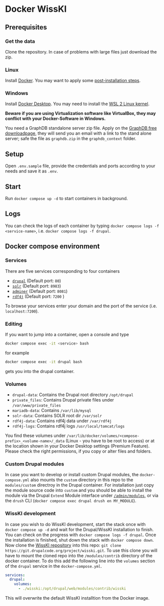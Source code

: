 # Docker WissKI

## Prerequisites

### Get the data
Clone the repository. In case of problems with large files just download the zip.

### Linux
Install [Docker](https://docs.docker.com/get-docker/). You may want to apply some [post-installation steps](https://docs.docker.com/engine/install/linux-postinstall/). 

### Windows
Install [Docker Desktop](https://docs.docker.com/get-docker/). You may need to install the [WSL 2 Linux kernel](https://docs.microsoft.com/de-de/windows/wsl/install-win10).  

**Beware if you are using Virtualization software like VirtualBox, they may conflict with your Docker-Software in Windows.**

You need a GraphDB standalone server zip file. Apply on the [GraphDB free downloadpage](https://www.ontotext.com/products/graphdb/graphdb-free/), they will send you an email with a link to the stand alone server; safe the file as `graphdb.zip` in the `graphdb_context` folder. 

## Setup
Open `.env.sample` file, provide the credentials and ports according to your needs and save it as `.env`.

## Start
Run `docker compose up -d` to start containers in background.

## Logs
You can check the logs of each container by typing `docker compose logs -f <service-name>`, i.e. `docker compose logs -f drupal`.

## Docker compose environment

### Services
There are five services corresponding to four containers
- [`drupal`](http://localhost) (Default port: `80`)
- [`solr`](http://localhost:8983) (Default port: `8983`)
- [`adminer`](http://localhost:8081) (Default port: `8081`)
- [`rdf4j`](http://localhost:7200) (Default port: `7200` )

To browse your services enter your domain and the port of the service (i.e. `localhost:7200`).

### Editing
If you want to jump into a container, open a console and type
```sh
docker compose exec -it <service> bash
```
for example 
```sh
docker compose exec -it drupal bash
```
gets you into the drupal container.

### Volumes
- `drupal-data`: Contains the Drupal root directory `/opt/drupal`
- `private_files`: Contains Drupal private files under `/var/www/private_files`
- `mariadb-data`: Contains `/var/lib/mysql`
- `solr-data`: Contains SOLR root dir `/var/solr`
- `rdf4j-data`: Contains rdf4j data under `/var/rdf4j`
- `rdf4j-logs`: Contains rdf4j logs `/usr/local/tomcat/logs`


You find these volumes under `/var/lib/docker/volumes/<compose-prefix>_<volume-name>/_data` (Linux - you have to be root to access) or at the location shown in your Docker Desktop settings (Premium Feature). Please check the right permissions, if you copy or alter files and folders.

### Custom Drupal modules
In case you want to develop or install custom Drupal modules, the `docker-compose.yml` also mounts the `custom` directory in this repo to the `modules/custom` directroy in the Drupal container.
For installation just copy the module source code into `custom` and you should be able to install the module via the Drupal `Extend` Module interface under [`/admin/modules`](http://localhost/admin/modules), or via the `drush` CLI (`docker compose exec drupal drush en MY_MODULE`).

### WissKI development
In case you wish to do WissKI development, start the stack once with `docker compose up -d` and wait for the Drupal/WissKI installation to finish.
You can check on the progress with `docker compose logs -f drupal`.
Once the installation is finished, shut down the stack with `docker compose down`.
Now clone the [WissKI repository](https://git.drupalcode.org/project/wisski) into this repo: `git clone https://git.drupalcode.org/project/wisski.git`.
To use this clone you will have to mount the cloned repo into the `/modules/contrib` directory of the docker container.
To do this add the following line into the `volumes` section of the `drupal` service in the `docker-compose.yml`.
```yaml
services:
  drupal:
    volumes:
      - ./wisski:/opt/drupal/web/modules/contrib/wisski
```
This will overwrite the default WissKI installtion from the Docker image.


